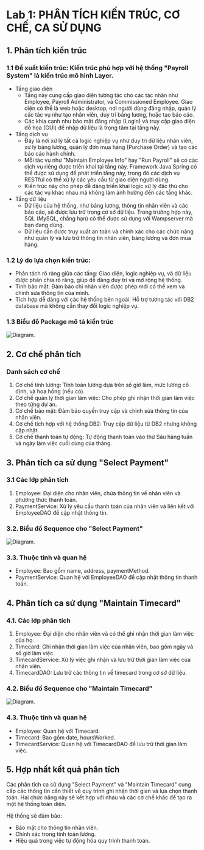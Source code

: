 # Lab 1: PHÂN TÍCH KIẾN TRÚC, CƠ CHẾ, CA SỬ DỤNG
## 1. Phân tích kiến trúc 
### 1.1 Đề xuất kiến trúc: Kiến trúc phù hợp với hệ thống "Payroll System" là kiến trúc mô hình Layer.
- Tầng giao diện
    + Tầng này cung cấp giao diện tương tác cho các tác nhân như Employee, Payroll Administrator, và Commissioned Employee. Giao diện có thể là web hoặc desktop, nơi người dùng đăng nhập, quản lý các tác vụ như tạo nhân viên, duy trì bảng lương, hoặc tạo báo cáo.
    + Các khía cạnh như bảo mật đăng nhập (Login) và truy cập giao diện đồ họa (GUI) để nhập dữ liệu là trọng tâm tại tầng này.
- Tầng dịch vụ
    + Đây là nơi xử lý tất cả logic nghiệp vụ như duy trì dữ liệu nhân viên, xử lý bảng lương, quản lý đơn mua hàng (Purchase Order) và tạo các báo cáo hành chính.
    + Mỗi tác vụ như "Maintain Employee Info" hay "Run Payroll" sẽ có các dịch vụ riêng được triển khai tại tầng này. Framework Java Spring có thể được sử dụng để phát triển tầng này, trong đó các dịch vụ RESTful có thể xử lý các yêu cầu từ giao diện người dùng.
    + Kiến trúc này cho phép dễ dàng triển khai logic xử lý đặc thù cho các tác vụ khác nhau mà không làm ảnh hưởng đến các tầng khác.
- Tầng dữ liệu
    + Dữ liệu của hệ thống, như bảng lương, thông tin nhân viên và các báo cáo, sẽ được lưu trữ trong cơ sở dữ liệu. Trong trường hợp này, SQL (MySQL, chẳng hạn) có thể được sử dụng với Wampserver mà bạn đang dùng.
    + Dữ liệu cần được truy xuất an toàn và chính xác cho các chức năng như quản lý và lưu trữ thông tin nhân viên, bảng lương và đơn mua hàng.
### 1.2 Lý do lựa chọn kiến trúc:
- Phân tách rõ ràng giữa các tầng: Giao diện, logic nghiệp vụ, và dữ liệu được phân chia rõ ràng, giúp dễ dàng duy trì và mở rộng hệ thống.
- Tính bảo mật: Đảm bảo chỉ nhân viên được phép mới có thể xem và chỉnh sửa thông tin của mình.
- Tích hợp dễ dàng với các hệ thống bên ngoài: Hỗ trợ tương tác với DB2 database mà không cần thay đổi logic nghiệp vụ.
### 1.3 Biểu đồ Package mô tả kiến trúc
![Diagram](https://www.planttext.com/api/plantuml/png/Z5HBJiCm4Dtt55PMiEY60w2cQeKgKRLguG23CnHJnud63Y92d8m5H-8AsFaOsxI8ICbYvisRDsyq-Vhud6a3P9fIJchWHpWWoxQ46fK18oh5Rg55ojZRX34kGMksB6jPjOZtgoxedZrAv6OBRMdBBYw7w58Pf3jH8WSgkkYxVJsFXLCbPLwKGWLSQn2sjL1ZcvLwh3pbhb53cG_Te482WpkiAp936_i9P4wdronhDEgCZNBsI2-2urdSCCiFB54RGrtcFz1UuuYqChtbULrBmSyudeZsLfMWRF6V3WT3-BAQAevQX-lg78lMaXPnaBoHrkVKVufN4Wc8vlLKXs5Ze_Ffvj9ndO5ZR95lUeV3mHnW9FE0S8ZVW5XPcWytim03BEVEiVEtq9F6smfZsuRu4sZSK84K9QXwjgUpxZRfPkgJReGJcKxeOdxbD3rOkaZeyjMUcmB9zgqsMEfGvnpKiGy7dOMxpo5gYKvu5fIToCOCCrI5-ujy0m00__y30000).
## 2. Cơ chế phân tích 
### Danh sách cơ chế
 1. Cơ chế tính lương: Tính toán lương dựa trên số giờ làm, mức lương cố định, và hoa hồng (nếu có).
 2. Cơ chế quản lý thời gian làm việc: Cho phép ghi nhận thời gian làm việc theo từng dự án.
 3. Cơ chế bảo mật: Đảm bảo quyền truy cập và chỉnh sửa thông tin của nhân viên.
 4. Cơ chế tích hợp với hệ thống DB2: Truy cập dữ liệu từ DB2 nhưng không cập nhật.
 5. Cơ chế thanh toán tự động: Tự động thanh toán vào thứ Sáu hàng tuần và ngày làm việc cuối cùng của tháng.
## 3. Phân tích ca sử dụng "Select Payment"
### 3.1 Các lớp phân tích
1. Employee: Đại diện cho nhân viên, chứa thông tin về nhân viên và phương thức thanh toán.
2. PaymentService: Xử lý yêu cầu thanh toán của nhân viên và liên kết với EmployeeDAO để cập nhật thông tin.
### 3.2. Biểu đồ Sequence cho "Select Payment"
![Diagram](https://www.planttext.com/api/plantuml/png/R9112i8m44NtESNGbIvwWIwaeYww40Nf0OPqj84sYUbKwDbSU2IlO59IjEfgXl__F3xpl3_oZj5ntpO29Hi7kzOsPY0IrijAAekQ8PdKiaW0EoYBkNt4eIND9t8t9McCnFq_Phi-Z24_XPX4I5SUdFdBXYH3P8go24R4PU3esbF7cnhrXM9cJroRQh4KCHKEF3g3tbR8FoblGVh9b4QVbMkHbT5lHgmpCqCPhq-LlzoST1K--G800F__0m00).
### 3.3. Thuộc tính và quan hệ
- Employee: Bao gồm name, address, paymentMethod.
- PaymentService: Quan hệ với EmployeeDAO để cập nhật thông tin thanh toán.
## 4. Phân tích ca sử dụng "Maintain Timecard"
### 4.1. Các lớp phân tích
1. Employee: Đại diện cho nhân viên và có thể ghi nhận thời gian làm việc của họ.
2. Timecard: Ghi nhận thời gian làm việc của nhân viên, bao gồm ngày và số giờ làm việc.
3. TimecardService: Xử lý việc ghi nhận và lưu trữ thời gian làm việc của nhân viên.
4. TimecardDAO: Lưu trữ các thông tin về timecard trong cơ sở dữ liệu.
### 4.2. Biểu đồ Sequence cho "Maintain Timecard"
![Diagram](https://www.planttext.com/api/plantuml/png/R9112i8m44NtESNGbIvwWIwaeYww40Nf0OPqj84sYUbKwDbSU2IlO59IjEfgXl__F3xpl3_oZj5ntpO29Hi7kzOsPY0IrijAAekQ8PdKiaW0EoYBkNt4eIND9t8t9McCnFq_Phi-Z24_XPX4I5SUdFdBXYH3P8go24R4PU3esbF7cnhrXM9cJroRQh4KCHKEF3g3tbR8FoblGVh9b4QVbMkHbT5lHgmpCqCPhq-LlzoST1K--G800F__0m00).
### 4.3. Thuộc tính và quan hệ
- Employee: Quan hệ với Timecard.
- Timecard: Bao gồm date, hoursWorked.
- TimecardService: Quan hệ với TimecardDAO để lưu trữ thời gian làm việc.
## 5. Hợp nhất kết quả phân tích
Các phân tích ca sử dụng "Select Payment" và "Maintain Timecard" cung cấp các thông tin cần thiết về quy trình ghi nhận thời gian và lựa chọn thanh toán. Hai chức năng này sẽ kết hợp với nhau và các cơ chế khác để tạo ra một hệ thống toàn diện.

Hệ thống sẽ đảm bảo:
- Bảo mật cho thông tin nhân viên.
- Chính xác trong tính toán lương.
- Hiệu quả trong việc tự động hóa quy trình thanh toán.
